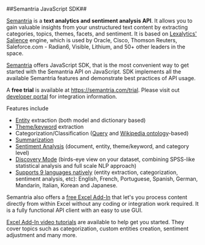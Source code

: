 ##Semantria JavaScript SDK##

[Semantria](https://semantria.com) is a **text analytics and sentiment analysis API**. It allows you to gain valuable insights from your unstructured text content by extracting categories, topics, themes, facets, and sentiment. It is based on [Lexalytics' Salience](http://www.lexalytics.com/technical-info/salience-engine-for-text-analysis) engine, which is used by Oracle, Cisco, Thomson Reuters, Saleforce.com - Radian6, Visible, Lithium, and 50+ other leaders in the space.

[Semantria](https://semantria.com) offers JavaScript SDK, that is the most convenient way to get started with the Semantria API on JavaScript.
SDK implements all the available Semantria features and demonstrate best practices of API usage.

A **free trial** is available at https://semantria.com/trial.
Please visit out [developer portal](https://semantria.com/developer) for integration information.

Features include

- [Entity](https://semantria.com/features/entity-extraction) extraction (both model and dictionary based)
- [Theme/keyword](https://semantria.com/features/themes) extraction
- Categorization/Classification ([Query](https://semantria.com/features/query-topics) and [Wikipedia ontology](https://semantria.com/features/concept-matrix)-based)
- [Summarization](https://semantria.com/features/summarization)
- [Sentiment Analysis](https://semantria.com/features/sentiment-analysis) (document, entity, theme/keyword, and category level)
- [Discovery Mode](https://semantria.com/features/discovery-content-analysis) (birds-eye view on your dataset, combining SPSS-like statistical analysis and full scale NLP approach)
- [Supports 9 languages natively](https://semantria.com/features/multi-lingual-support) (entity extraction, categorization, sentiment analysis, etc): English, French, Portuguese, Spanish, German, Mandarin, Italian, Korean and Japanese.

Semantria also offers a [free Excel Add-In](https://semantria.com/excel) that let's you process content directly from within Excel without any coding or integration work required. It is a fully functional API client with an easy to use GUI.

[Excel Add-In video tutorials](https://semantria.com/video) are available to help get you started. They cover topics such as categorization, custom entities creation, sentiment adjustment and many more.
